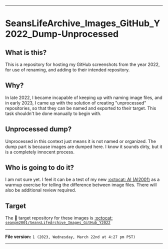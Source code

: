 
***

# SeansLifeArchive_Images_GitHub_Y2022_Dump-Unprocessed

## What is this?

This is a repository for hosting my GitHub screenshots from the year 2022, for use of renaming, and adding to their intended repository.

## Why?

In late 2022, I became incapable of keeping up with naming image files, and in early 2023, I came up with the solution of creating "unprocessed" repositories, so that they can be named and exported to their target. This task shouldn't be done manually to begin with.

## Unprocessed dump?

Unprocessed in this context just means it is not named or organized. The dump part is because images are dumped here. I know it sounds dirty, but it is a completely innocent process.

## Who is going to do it?

I am not sure yet. I feel it can be a test of my new [:octocat: AI (AI2001)](https://github.com/seanpm2001/AI2001/) as a warmup exercise for telling the difference between image files. There will also be additional review required.

## Target

The 🎯️ target repository for these images is [:octocat: `seanpm2001/SeansLifeArchive_Images_GitHub_Y2022`](https://github.com/seanpm2001/SeansLifeArchive_Images_GitHub_Y2022/)

***

**File version:** `1 (2023, Wednesday, March 22nd at 4:27 pm PST)`

***
